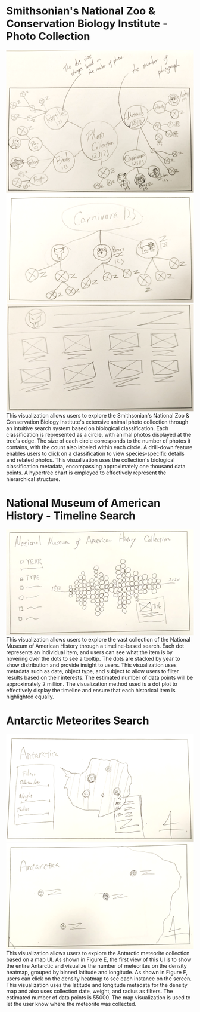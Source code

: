 # Smithsonian's National Zoo & Conservation Biology Institute - Photo Collection
![1-1](https://github.com/takumanken/major-studio-1-code/blob/main/images/1-1.png)
![1-2](https://github.com/takumanken/major-studio-1-code/blob/main/images/1-2.png)
![1-3](https://github.com/takumanken/major-studio-1-code/blob/main/images/1-3.png)
This visualization allows users to explore the Smithsonian's National Zoo & Conservation Biology Institute's extensive animal photo collection through an intuitive search system based on biological classification. Each classification is represented as a circle, with animal photos displayed at the tree's edge. The size of each circle corresponds to the number of photos it contains, with the count also labeled within each circle. A drill-down feature enables users to click on a classification to view species-specific details and related photos.
This visualization uses the collection's biological classification metadata, encompassing approximately one thousand data points. A hypertree chart is employed to effectively represent the hierarchical structure.

# National Museum of American History - Timeline Search
![2](https://github.com/takumanken/major-studio-1-code/blob/main/images/2.png)
This visualization allows users to explore the vast collection of the National Museum of American History through a timeline-based search. 
Each dot represents an individual item, and users can see what the item is by hovering over the dots to see a tooltip. The dots are stacked by year to show distribution and provide insight to users.
This visualization uses metadata such as date, object type, and subject to allow users to filter results based on their interests. The estimated number of data points will be approximately 2 million.
The visualization method used is a dot plot to effectively display the timeline and ensure that each historical item is highlighted equally.

# Antarctic Meteorites Search
![3-1](https://github.com/takumanken/major-studio-1-code/blob/main/images/3-1.png)
![3-2](https://github.com/takumanken/major-studio-1-code/blob/main/images/3-2.png)
This visualization allows users to explore the Antarctic meteorite collection based on a map UI.
As shown in Figure E, the first view of this UI is to show the entire Antarctic and visualize the number of meteorites on the density heatmap, grouped by binned latitude and longitude. As shown in Figure F, users can click on the density heatmap to see each instance on the screen.
This visualization uses the latitude and longitude metadata for the density map and also uses collection date, weight, and radius as filters. The estimated number of data points is 55000.
The map visualization is used to let the user know where the meteorite was collected.
